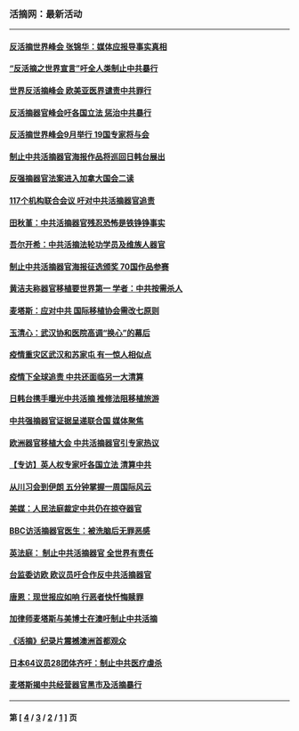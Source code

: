 ### 活摘网：最新活动
---
#### [反活摘世界峰会 张锦华：媒体应报导事实真相](../../pages/nf5883/n13278502.md?10140430) 
#### [“反活摘之世界宣言”吁全人类制止中共暴行](../../pages/nf5883/n13259730.md?10140430) 
#### [世界反活摘峰会 欧美亚医界谴责中共罪行](../../pages/nf5883/n13253550.md?10140430) 
#### [反活摘器官峰会吁各国立法 惩治中共暴行](../../pages/nf5883/n13245052.md?10140430) 
#### [反活摘世界峰会9月举行 19国专家将与会](../../pages/nf5883/n13201492.md?10140430) 
#### [制止中共活摘器官海报作品将巡回日韩台展出](../../pages/nf5883/n13177791.md?10140430) 
#### [反强摘器官法案进入加拿大国会二读](../../pages/nf5883/n13033450.md?10140430) 
#### [117个机构联合会议 吁对中共活摘器官追责](../../pages/nf5883/n12775087.md?10140430) 
#### [田秋堇：中共活摘器官残忍恐怖是铁铮铮事实](../../pages/nf5883/n12702148.md?10140430) 
#### [吾尔开希：中共活摘法轮功学员及维族人器官](../../pages/nf5883/n12693197.md?10140430) 
#### [制止中共活摘器官海报征选颁奖 70国作品参赛](../../pages/nf5883/n12692050.md?10140430) 
#### [黄洁夫称器官移植要世界第一 学者：中共按需杀人](../../pages/nf5883/n12572329.md?10140430) 
#### [麦塔斯：应对中共 国际移植协会需改七原则](../../pages/nf5883/n12514711.md?10140430) 
#### [玉清心：武汉协和医院高调“换心”的幕后](../../pages/nf5883/n12298730.md?10140430) 
#### [疫情重灾区武汉和苏家屯 有一惊人相似点](../../pages/nf5883/n12150824.md?10140430) 
#### [疫情下全球追责 中共还面临另一大清算](../../pages/nf5883/n12070397.md?10140430) 
#### [日韩台携手曝光中共活摘 推修法阻移植旅游](../../pages/nf5883/n11712046.md?10140430) 
#### [中共强摘器官证据呈递联合国 媒体聚焦](../../pages/nf5883/n11546426.md?10140430) 
#### [欧洲器官移植大会 中共活摘器官引专家热议](../../pages/nf5883/n11539095.md?10140430) 
#### [【专访】英人权专家吁各国立法 清算中共](../../pages/nf5883/n11367315.md?10140430) 
#### [从川习会到伊朗 五分钟掌握一周国际风云](../../pages/nf5883/n11338520.md?10140430) 
#### [美媒：人民法庭裁定中共仍在掠夺器官](../../pages/nf5883/n11334897.md?10140430) 
#### [BBC访活摘器官医生：被洗脑后无罪恶感](../../pages/nf5883/n11335935.md?10140430) 
#### [英法庭： 制止中共活摘器官 全世界有责任](../../pages/nf5883/n11330691.md?10140430) 
#### [台监委访欧 欧议员吁合作反中共活摘器官](../../pages/nf5883/n11109190.md?10140430) 
#### [唐恩：现世报应如响 行恶者快忏悔赎罪](../../pages/nf5883/n11104016.md?10140430) 
#### [加律师麦塔斯与美博士在澳吁制止中共活摘](../../pages/nf5883/n10724764.md?10140430) 
#### [《活摘》纪录片震撼澳洲首都观众](../../pages/nf5883/n10722747.md?10140430) 
#### [日本64议员28团体齐吁：制止中共医疗虐杀](../../pages/nf5883/n10587757.md?10140430) 
#### [麦塔斯揭中共经营器官黑市及活摘暴行](../../pages/nf5883/n10442407.md?10140430) 

---
#### 第 [ [4](./4.md?10140430) / [3](./3.md?10140430) / [2](./2.md?10140430) / [1](./1.md?10140430) ] 页

